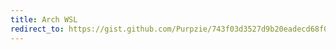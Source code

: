 ```yaml
---
title: Arch WSL
redirect_to: https://gist.github.com/Purpzie/743f03d3527d9b20eadecd68f0144fa9
---
```

